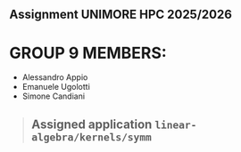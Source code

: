 ## Assignment UNIMORE HPC 2025/2026
# GROUP 9 MEMBERS:
- Alessandro Appio
- Emanuele Ugolotti
- Simone Candiani

> ## Assigned application `linear-algebra/kernels/symm`



